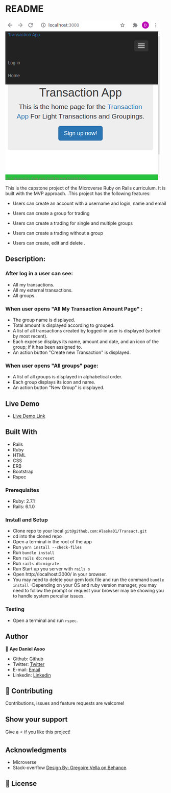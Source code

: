 # README

![screenshot](app/assets/images/capstone.png)

This is the capstone project of the Microverse Ruby on Rails curriculum. It is built with the MVP approach. .This project has the following features:

- Users can create an account with a username and login, name and email

- Users can create a group for trading

- Users can create a trading for single and multiple groups

- Users can create a trading without a group

- Users can create, edit and delete .

## Description:

### After log in a user can see:

- All my transactions.
- All my external transactions.
- All groups..

### When user opens "All My Transaction Amount Page" :

- The group name is displayed.
- Total amount is displayed according to grouped.
- A list of all transactions created by logged-in user is displayed (sorted by most recent).
- Each expense displays its name, amount and date, and an icon of the group; if it has been assigned to.
- An action button "Create new Transaction" is displayed.

### When user opens "All groups" page:

- A list of all groups is displayed in alphabetical order.
- Each group displays its icon and name.
- An action button "New Group" is displayed.

## Live Demo

- [Live Demo Link](https://ayerorcapstone.herokuapp.com/)

## Built With

- Rails
- Ruby
- HTML
- CSS
- ERB
- Bootstrap
- Rspec

### Prerequisites

- Ruby: 2.7.1
- Rails: 6.1.0

### Install and Setup

- Clone repo to your local `git@github.com:Alaska01/Transact.git`
- cd into the cloned repo
- Open a terminal in the root of the app
- Run `yarn install --check-files`
- Run `bundle install`
- Run `rails db:reset`
- Run `rails db:migrate`
- Run Start up you server with `rails s`
- Open http://localhost:3000/ in your browser.
- You may need to delete your gem lock file and run the command `bundle install`
  -Depending on your OS and ruby version manager, you may need to follow the prompt or request your browser may be showing you to handle system perculiar issues.

### Testing

- Open a terminal and run `rspec`.

## Author

👤 **Aye Daniel Asoo**

- Github: [Github](https://github.com/Alaska01)
- Twitter: [Twitter](https://twitter.com/AyeAsoo)
- E-mail: <a href="mailto:aadaniel108@gmail.com?subject=Hello Daniel!">Email</a>
- Linkedin: [Linkedin](https://www.linkedin.com/in/daniel-asoo-aye/)

## 🤝 Contributing

Contributions, issues and feature requests are welcome!

## Show your support

Give a ⭐️ if you like this project!

## Acknowledgments

- Microverse
- Stack-overflow
  [Design By: Gregoire Vella on Behance](https://www.behance.net/gallery/19759151/Snapscan-iOs-design-and-branding?tracking_source=).

## 📝 License
